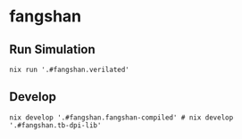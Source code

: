 # fangshan

## Run Simulation
```shell
nix run '.#fangshan.verilated'
```

## Develop
```shell
nix develop '.#fangshan.fangshan-compiled' # nix develop '.#fangshan.tb-dpi-lib'
```